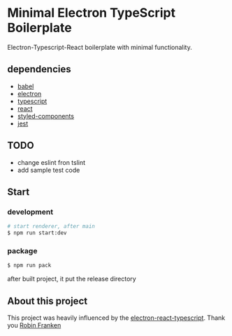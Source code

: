 # Minimal Electron TypeScript Boilerplate

Electron-Typescript-React boilerplate with minimal functionality.

## dependencies
- [babel](https://github.com/babel/babel)
- [electron](https://github.com/electron)
- [typescript](https://github.com/microsoft/TypeScript)
- [react](https://github.com/facebook/react)
- [styled-components](https://github.com/styled-components/styled-components)
- [jest](https://github.com/facebook/jest)

## TODO
- change eslint fron tslint
- add sample test code

## Start

### development

```sh
# start renderer, after main
$ npm run start:dev
```

### package

```sh
$ npm run pack
```

after built project, it put the release directory

## About this project
This project was heavily influenced by the [electron-react-typescript](https://github.com/Robinfr/electron-react-typescript). Thank you [Robin Franken](https://github.com/Robinfr)
